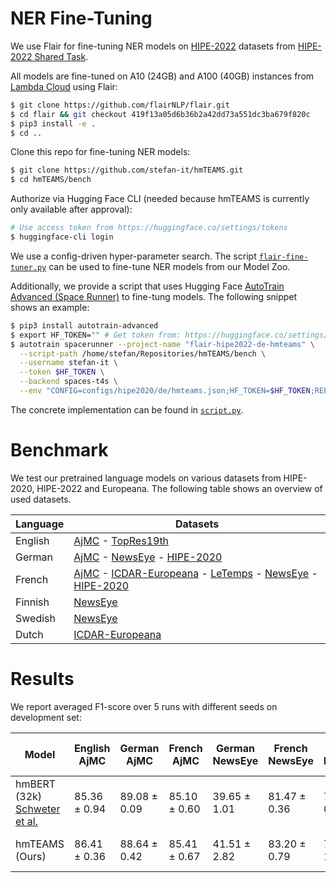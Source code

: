 # NER Fine-Tuning

We use Flair for fine-tuning NER models on
[HIPE-2022](https://github.com/hipe-eval/HIPE-2022-data) datasets from
[HIPE-2022 Shared Task](https://hipe-eval.github.io/HIPE-2022/).

All models are fine-tuned on A10 (24GB) and A100 (40GB) instances from
[Lambda Cloud](https://lambdalabs.com/service/gpu-cloud) using Flair:

```bash
$ git clone https://github.com/flairNLP/flair.git
$ cd flair && git checkout 419f13a05d6b36b2a42dd73a551dc3ba679f820c
$ pip3 install -e .
$ cd ..
```

Clone this repo for fine-tuning NER models:

```bash
$ git clone https://github.com/stefan-it/hmTEAMS.git
$ cd hmTEAMS/bench
```

Authorize via Hugging Face CLI (needed because hmTEAMS is currently only available after approval):

```bash
# Use access token from https://huggingface.co/settings/tokens
$ huggingface-cli login
```

We use a config-driven hyper-parameter search. The script [`flair-fine-tuner.py`](flair-fine-tuner.py) can be used to
fine-tune NER models from our Model Zoo.

Additionally, we provide a script that uses Hugging Face [AutoTrain Advanced (Space Runner)](https://github.com/huggingface/autotrain-advanced)
to fine-tung models. The following snippet shows an example:

```bash
$ pip3 install autotrain-advanced
$ export HF_TOKEN="" # Get token from: https://huggingface.co/settings/tokens
$ autotrain spacerunner --project-name "flair-hipe2022-de-hmteams" \
  --script-path /home/stefan/Repositories/hmTEAMS/bench \
  --username stefan-it \
  --token $HF_TOKEN \
  --backend spaces-t4s \
  --env "CONFIG=configs/hipe2020/de/hmteams.json;HF_TOKEN=$HF_TOKEN;REPO_NAME=stefan-it/autotrain-flair-hipe2022-de-hmteams"
```

The concrete implementation can be found in [`script.py`](script.py).

# Benchmark

We test our pretrained language models on various datasets from HIPE-2020, HIPE-2022 and Europeana. The following table
shows an overview of used datasets.

| Language | Datasets                                                         |
|----------|------------------------------------------------------------------|
| English  | [AjMC] - [TopRes19th]                                            |
| German   | [AjMC] - [NewsEye] - [HIPE-2020]                                 |
| French   | [AjMC] - [ICDAR-Europeana] - [LeTemps] - [NewsEye] - [HIPE-2020] |
| Finnish  | [NewsEye]                                                        |
| Swedish  | [NewsEye]                                                        |
| Dutch    | [ICDAR-Europeana]                                                |

[AjMC]: https://github.com/hipe-eval/HIPE-2022-data/blob/main/documentation/README-ajmc.md
[NewsEye]: https://github.com/hipe-eval/HIPE-2022-data/blob/main/documentation/README-newseye.md
[TopRes19th]: https://github.com/hipe-eval/HIPE-2022-data/blob/main/documentation/README-topres19th.md
[ICDAR-Europeana]: https://github.com/stefan-it/historic-domain-adaptation-icdar
[LeTemps]: https://github.com/hipe-eval/HIPE-2022-data/blob/main/documentation/README-letemps.md
[HIPE-2020]: https://github.com/hipe-eval/HIPE-2022-data/blob/main/documentation/README-hipe2020.md

# Results

We report averaged F1-score over 5 runs with different seeds on development set:

| Model                                                                     | English AjMC | German AjMC  | French AjMC  | German NewsEye | French NewsEye | Finnish NewsEye | Swedish NewsEye | Dutch ICDAR  | French ICDAR | French LeTemps | English TopRes19th | German HIPE-2020 | French HIPE-2020 | Avg.      |
|---------------------------------------------------------------------------|--------------|--------------|--------------|----------------|----------------|-----------------|-----------------|--------------|--------------|----------------|--------------------|------------------|------------------|-----------|
| hmBERT (32k) [Schweter et al.](https://ceur-ws.org/Vol-3180/paper-87.pdf) | 85.36 ± 0.94 | 89.08 ± 0.09 | 85.10 ± 0.60 | 39.65 ± 1.01   | 81.47 ± 0.36   | 77.28 ± 0.37    | 82.85 ± 0.83    | 82.11 ± 0.61 | 77.21 ± 0.16 | 65.73 ± 0.56   | 80.94 ± 0.86       | 79.18 ± 0.38     | 83.47 ± 0.80     | 77.65     |
| hmTEAMS (Ours)                                                            | 86.41 ± 0.36 | 88.64 ± 0.42 | 85.41 ± 0.67 | 41.51 ± 2.82   | 83.20 ± 0.79   | 79.27 ± 1.88    | 82.78 ± 0.60    | 88.21 ± 0.39 | 78.03 ± 0.39 | 66.71 ± 0.46   | 81.36 ± 0.59       | 80.15 ± 0.60     | 86.07 ± 0.49     | **79.06** |
